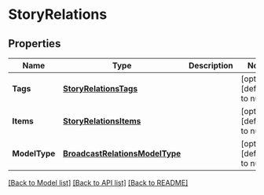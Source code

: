 # StoryRelations

## Properties
Name | Type | Description | Notes
------------ | ------------- | ------------- | -------------
**Tags** | [**StoryRelationsTags**](StoryRelations_tags.md) |  | [optional] [default to null]
**Items** | [**StoryRelationsItems**](StoryRelations_items.md) |  | [optional] [default to null]
**ModelType** | [**BroadcastRelationsModelType**](BroadcastRelations_model_type.md) |  | [optional] [default to null]

[[Back to Model list]](../README.md#documentation-for-models) [[Back to API list]](../README.md#documentation-for-api-endpoints) [[Back to README]](../README.md)


